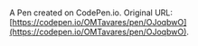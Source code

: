# 

A Pen created on CodePen.io. Original URL: [https://codepen.io/OMTavares/pen/OJoqbwO](https://codepen.io/OMTavares/pen/OJoqbwO).


